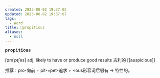 ```yaml
---
created: 2023-08-02 19:37:02
updated: 2023-08-02 19:37:07
tags:
  - Word
title: 📖propitious
aliases:
  - null
---
```


<pre><strong>propitious</strong></pre>
[prəˈpɪʃəs]
adj. likely to have or produce good results 吉利的
[[auspicious]]

推荐：pro-向前 + pit-=pet-追求 + -ious形容词后缀有 → 特性的。